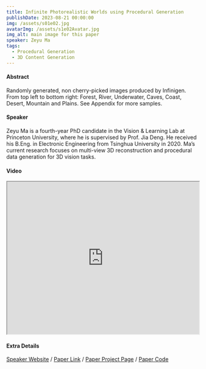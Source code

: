 ```yaml
---
title: Infinite Photorealistic Worlds using Procedural Generation
publishDate: 2023-08-21 00:00:00
img: /assets/s01e02.jpg
avatarImg: /assets/s1e02Avatar.jpg
img_alt: main image for this paper
speaker: Zeyu Ma
tags:
  - Procedural Generation
  - 3D Content Generation
---
```


#### Abstract

Randomly generated, non cherry-picked images produced by Infinigen. From top left to bottom right: Forest, River, Underwater, Caves, Coast, Desert, Mountain and Plains. See Appendix for more samples.

#### Speaker

Zeyu Ma is a fourth-year PhD candidate in the Vision & Learning Lab at Princeton University, where he is supervised by Prof. Jia Deng. He received his B.Eng. in Electronic Engineering from Tsinghua University in 2020. Ma’s current research focuses on multi-view 3D reconstruction and procedural data generation for 3D vision tasks.

#### Video

<iframe width="100%" height="400px"
src="https://www.youtube.com/embed/3Ec11V5Fs_o" style="display: block; margin: 0 auto;">
</iframe>

#### Extra Details

[Speaker Website](https://mazeyu.github.io/) / [Paper Link](https://arxiv.org/pdf/2306.09310.pdf) / [Paper Project Page](https://infinigen.org/) / [Paper Code](https://github.com/princeton-vl/infinigen)
